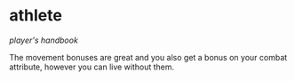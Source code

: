 # athlete

*player's handbook*

The movement bonuses are great and you also get a bonus on your combat attribute, however you can live without them.
